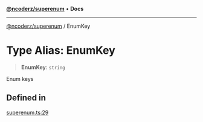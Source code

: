 [**@ncoderz/superenum**](../README.md) • **Docs**

***

[@ncoderz/superenum](../globals.md) / EnumKey

# Type Alias: EnumKey

> **EnumKey**: `string`

Enum keys

## Defined in

[superenum.ts:29](https://github.com/ncoderz/superenum/blob/c6fe1004db5e60151f690d0ad11d6a45c011546d/src/superenum.ts#L29)
